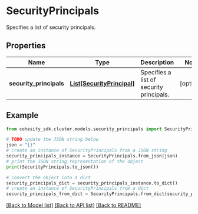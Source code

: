 # SecurityPrincipals

Specifies a list of security principals.

## Properties

Name | Type | Description | Notes
------------ | ------------- | ------------- | -------------
**security_principals** | [**List[SecurityPrincipal]**](SecurityPrincipal.md) | Specifies a list of security principals. | [optional] 

## Example

```python
from cohesity_sdk.cluster.models.security_principals import SecurityPrincipals

# TODO update the JSON string below
json = "{}"
# create an instance of SecurityPrincipals from a JSON string
security_principals_instance = SecurityPrincipals.from_json(json)
# print the JSON string representation of the object
print(SecurityPrincipals.to_json())

# convert the object into a dict
security_principals_dict = security_principals_instance.to_dict()
# create an instance of SecurityPrincipals from a dict
security_principals_from_dict = SecurityPrincipals.from_dict(security_principals_dict)
```
[[Back to Model list]](../README.md#documentation-for-models) [[Back to API list]](../README.md#documentation-for-api-endpoints) [[Back to README]](../README.md)



